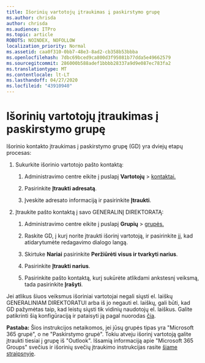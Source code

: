 ```yaml
---
title: Išorinių vartotojų įtraukimas į paskirstymo grupę
ms.author: chrisda
author: chrisda
ms.audience: ITPro
ms.topic: article
ROBOTS: NOINDEX, NOFOLLOW
localization_priority: Normal
ms.assetid: caa0f310-0bb7-48e3-8ad2-cb358b53bbba
ms.openlocfilehash: 7dbc69bced9ca800d3f95081b77dda5e49662579
ms.sourcegitcommit: 286000b588adef1bbbb28337a9d9e087ec783fa2
ms.translationtype: MT
ms.contentlocale: lt-LT
ms.lasthandoff: 04/27/2020
ms.locfileid: "43910940"
---
```

# <a name="add-external-users-to-a-distribution-group"></a>Išorinių vartotojų įtraukimas į paskirstymo grupę

Išorinio kontakto įtraukimas į paskirstymo grupę (GD) yra dviejų etapų procesas:
  
1. Sukurkite išorinio vartotojo pašto kontaktą:
    
    1. Administravimo centre eikite į puslapį **Vartotojų** > [kontaktai.](https://admin.microsoft.com/adminportal/home#/Contact) 
    
    2. Pasirinkite **Įtraukti adresatą**.
    
    3. Įveskite adresato informaciją ir pasirinkite **Įtraukti**.
    
2. Įtraukite pašto kontaktą į savo GENERALINĮ DIREKTORATĄ:
    
    1. Administravimo centre eikite į puslapį **Grupių** > [grupės.](https://admin.microsoft.com/adminportal/home#/groups) 
    
    2. Raskite GD, į kurį norite įtraukti išorinį vartotoją, ir pasirinkite jį, kad atidarytumėte redagavimo dialogo langą.
    
    3. Skirtuke **Nariai** pasirinkite **Peržiūrėti visus ir tvarkyti narius**. 
    
    4. Pasirinkite **Įtraukti narius**.
    
    5. Pasirinkite pašto kontaktą, kurį sukūrėte atlikdami ankstesnį veiksmą, tada pasirinkite **Įrašyti**.
    
Jei atlikus šiuos veiksmus išoriniai vartotojai negali siųsti el. laiškų GENERALINIAM DIREKTORATUI arba iš jo negauti el. laiškų, gali būti, kad GD pažymėtas taip, kad leistų siųsti tik vidinių naudotojų el. laiškus. Galite patikrinti šią konfigūraciją ir pataisyti ją pagal nuorodas [čia](https://docs.microsoft.com/exchange/mail-flow-best-practices/non-delivery-reports-in-exchange-online/fix-error-code-5-7-133-in-exchange-online).
  
 **Pastaba:** Šios instrukcijos netaikomos, jei jūsų grupės tipas yra "Microsoft 365 grupė", o ne "Paskirstymo grupė". Tokiu atveju išorinį vartotoją galite įtraukti tiesiai į grupę iš "Outlook". Išsamią informaciją apie "Microsoft 365 Groups" svečius ir išorinių svečių įtraukimo instrukcijas rasite [šiame straipsnyje](https://support.office.com/article/Guest-access-in-Office-365-Groups-bfc7a840-868f-4fd6-a390-f347bf51aff6.aspx).
  